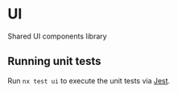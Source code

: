 # UI

Shared UI components library

## Running unit tests

Run `nx test ui` to execute the unit tests via [Jest](https://jestjs.io).
